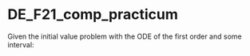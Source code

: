 # DE_F21_comp_practicum
Given the initial value problem with the ODE of the first order and some interval:
